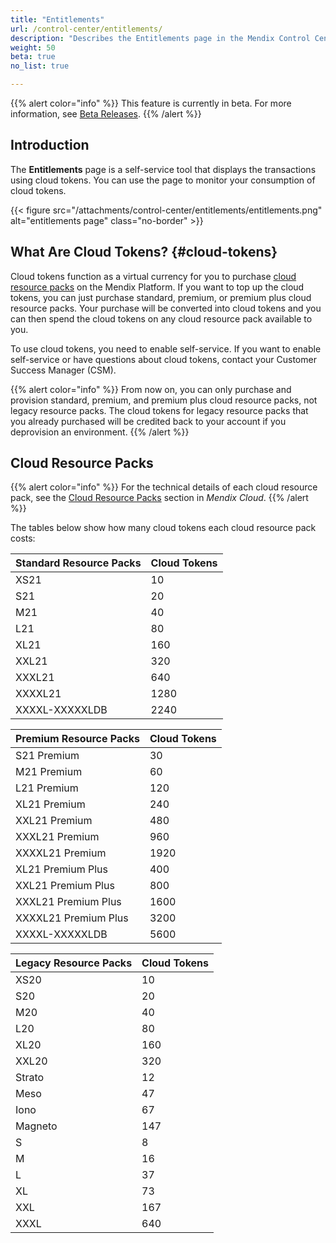 ```yaml
---
title: "Entitlements"
url: /control-center/entitlements/
description: "Describes the Entitlements page in the Mendix Control Center."
weight: 50
beta: true
no_list: true 

---
```


{{% alert color="info" %}}
This feature is currently in beta. For more information, see [Beta Releases](/releasenotes/beta-features/).
{{% /alert %}}

## Introduction

The **Entitlements** page is a self-service tool that displays the transactions using cloud tokens. You can use the page to monitor your consumption of cloud tokens.

{{< figure src="/attachments/control-center/entitlements/entitlements.png" alt="entitlements page" class="no-border" >}}

## What Are Cloud Tokens? {#cloud-tokens}

Cloud tokens function as a virtual currency for you to purchase [cloud resource packs](/developerportal/deploy/mendix-cloud-deploy/#resource-pack) on the Mendix Platform. If you want to top up the cloud tokens, you can just purchase standard, premium, or premium plus cloud resource packs. Your purchase will be converted into cloud tokens and you can then spend the cloud tokens on any cloud resource pack available to you.

To use cloud tokens, you need to enable self-service. If you want to enable self-service or have questions about cloud tokens, contact your Customer Success Manager (CSM).

{{% alert color="info" %}}
From now on, you can only purchase and provision standard, premium, and premium plus cloud resource packs, not legacy resource packs. The cloud tokens for legacy resource packs that you already purchased will be credited back to your account if you deprovision an environment.
{{% /alert %}}

## Cloud Resource Packs

{{% alert color="info" %}}
For the technical details of each cloud resource pack, see the [Cloud Resource Packs](/developerportal/deploy/mendix-cloud-deploy/#resource-pack) section in *Mendix Cloud*.
{{% /alert %}}

The tables below show how many cloud tokens each cloud resource pack costs:

| Standard Resource Packs    | Cloud Tokens |
| ------------------------------ | ------------- |
| XS21                           | 10            |
| S21                            | 20            |
| M21                            | 40            |
| L21                            | 80            |
| XL21                           | 160           |
| XXL21                          | 320           |
| XXXL21                         | 640           |
| XXXXL21                        | 1280          |
| XXXXL-XXXXXLDB | 2240 |

|Premium Resource Packs                  | Cloud Tokens |
| ------------------------------ | ------------- |
| S21 Premium                    | 30            |
| M21 Premium                    | 60            |
| L21 Premium                    | 120           |
| XL21 Premium                   | 240           |
| XXL21 Premium                  | 480           |
| XXXL21 Premium                 | 960           |
| XXXXL21 Premium                | 1920          |
| XL21 Premium Plus              | 400           |
| XXL21 Premium Plus             | 800           |
| XXXL21 Premium Plus            | 1600          |
| XXXXL21 Premium Plus           | 3200          |
| XXXXL-XXXXXLDB | 5600 |

| Legacy Resource Packs | Cloud Tokens |
| ------------------------------ | ------------- |
| XS20    | 10            |
| S20     | 20           |
| M20     | 40            |
| L20     | 80            |
| XL20    | 160           |
| XXL20   | 320           |
| Strato  | 12           |
| Meso    | 47          |
| Iono    | 67          |
| Magneto | 147         |
| S       | 8           |
| M       | 16           |
| L       | 37          |
| XL      | 73          |
| XXL     | 167         |
| XXXL    | 640           |
